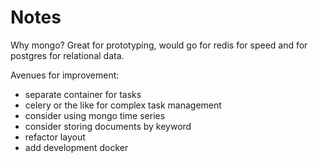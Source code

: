 
# Notes

Why mongo?
Great for prototyping, would go for redis for speed and for postgres for relational data.

Avenues for improvement:
- separate container for tasks
- celery or the like for complex task management
- consider using mongo time series
- consider storing documents by keyword
- refactor layout
- add development docker
